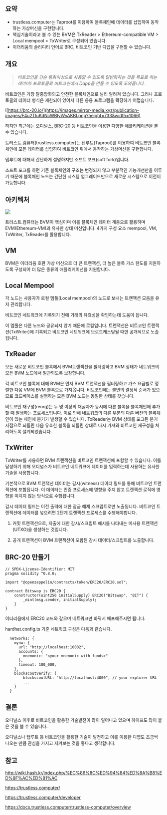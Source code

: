## 요약

-   trustless.computer는 Taproot를 이용하여 블록체인에 데이터를 삽입하여 동작하는 가상머신을 구현합니다.
-   핵심기술이라고 볼 수 있는 BVM은 TxReader > Ethereum-compatible VM > Local mempool > TxWriter로 구성되어 있습니다.
-   이더리움의 솔리디티 언어로 BRC, 비트코인 기반 디앱을 구현할 수 있습니다.

## 개요

> _비트코인을 단순 통화이상으로 사용할 수 있도록 일반화하는 것을 목표로 하는 레이어1 프로토콜로 비트코인에서 Dapp을 만들 수 있도록 도와줍니다._

비트코인은 가장 탈중앙화되고 안전한 블록체인으로 널리 알려져 있습니다. 그러나 프로토콜의 데이터 형식은 제한되어 있어서 다른 응용 프로그램을 확장하기 어렵습니다.

![https://brc-20.io/](https://images.mirror-media.xyz/publication-images/F4u2TIuKdNcWBIyWvAKBI.png?height=733&width=1066)

하지만 최근에는 오디널스, BRC-20 등 비트코인을 이용한 다양한 애플리케이션을 볼 수 있습니다.

트러스트.컴퓨터(trustless.computer)는 탭루트(Taproot)를 이용하여 비트코인 블록체인에 모든 데이터를 삽입하여 비트코인 위에서 동작하는 가상머신을 구현합니다.

댑루트에 대해서 간단하게 설명하지만 소프트 포크(soft fork)입니다.

소프트 포크를 하면 기존 블록체인의 구조는 변경되지 않고 부분적인 기능개선만을 이루기 때문에 블록체인 노드는 간단한 시스템 업그레이드만으로 새로운 시스템으로 이전이 가능합니다.

## 아키텍처

![](https://images.mirror-media.xyz/publication-images/zG8CPX0k7ycDawTrJwZFu.png?height=1600&width=1138)

트러스트.컴퓨터는 BVM이 핵심이며 이를 블록체인 데이터 계층으로 활용하며 EVM(Ethereum-VM)과 유사한 상태 머신입니다. 4가지 구성 요소 mempool, VM, TxWriter, TxReader를 활용합니다.

## VM

BVM은 이더리움 호환 가상 머신으로 더 큰 트랜잭션, 더 높은 블록 가스 한도를 지원하도록 구성되어 더 많은 종류의 애플리케이션을 지원합니다.

## Local Mempool

각 노드는 사용자가 로컬 멤풀(Local mempool)의 노드로 보내는 트랜잭션 모음을 유지 관리합니다.

비트코인 네트워크에 기록되기 전에 거래의 유효성을 확인하는데 도움이 됩니다.

이 멤풀은 다른 노드와 공유되지 않기 때문에 로컬입니다. 트랜잭션은 비트코인 트랜잭션(TxWriter)에 기록되고 비트코인 네트워크에 브로드캐스팅될 때만 공개적으로 노출됩니다.

## TxReader

모든 새로운 비트코인 블록에서 BVM트랜잭션을 필터링하고 BVM 상태가 네트워크의 모든 BVM 노드에서 일관되도록 보장합니다.

각 비트코인 블록에 대해 BVM은 먼저 BVM 트랜잭션을 필터링하고 가스 요금별로 정렬한 다음 VM에 BVM 블록으로 가져옵니다. 비트코인에는 불변의 결정적 순서가 있으므로 코드베이스를 실행하는 모든 BVM 노드는 동일한 상태를 갖습니다.

비트코인 재구성(reorg)는 두 명 이상의 채굴자가 동시에 다른 블록을 블록체인에 추가할 때 발생하는 프로세스입니다. 이로 인해 네트워크의 다른 부분의 다른 버전의 블록체인이 있는 체인에 분기가 발생할 수 있습니다. TxReader는 BVM 상태를 포크된 분기 지점으로 되돌린 다음 유효한 블록을 되돌린 상태로 다시 가져와 비트코인 재구성을 처리하도록 설계되었습니다.

## TxWriter

TxWriter를 사용하면 BVM 트랜잭션을 비트코인 트랜잭션에 포함할 수 있습니다. 이를 달성하기 위해 오디널스가 비트코인 네트워크에 데이터를 입력하는데 사용하는 유사한 기술을 사용합니다.

기본적으로 BVM 트랜잭션 데이터는 감시(witness) 데이터 필드를 통해 비트코인 트랜잭션에 포함됩니다. 이 데이터는 인증 프로세스에 영향을 주지 않고 트랜잭션 로직에 영향을 미치지 않는 방식으로 수행됩니다.

감시 데이터 필드는 이전 출력에 대한 잠금 해제 스크립트로만 노출됩니다. 비트코인 트랜잭션에 데이터를 넣으려면 2단계 트랜잭션 프로세스를 수행해야합니다.

1.  커밋 트랜잭션으로, 지출에 대한 감시/스크립트 해시를 나타내는 미사용 트랜잭션(UTXO)을 생성하는 것입니다.
    
2.  공개 트랜잭션이 BVM 트랜잭션이 포함된 감시 데이터/스크립트를 노출합니다.
    

## BRC-20 만들기

```
// SPDX-License-Identifier: MIT
pragma solidity ^0.8.0;

import "@openzeppelin/contracts/token/ERC20/ERC20.sol";

contract Bitswap is ERC20 {
    constructor(uint256 initialSupply) ERC20("Bitswap", "BIT") {
        _mint(msg.sender, initialSupply);
    }
}
```

이더리움에서 ERC20 코드와 같으며 네트워크만 바꿔서 배포해주시면 됩니다.

hardhat.config.ts 기준 네트워크 구성은 다음과 같습니다.

```
  networks: {
    mynw: {
      url: "http://localhost:10002",
      accounts: {
        mnemonic: "<your mnemonic with funds>"
      },
      timeout: 100_000,
    },
    blockscoutVerify: {
    	blockscoutURL: "http://localhost:4000", // your explorer URL
    	...
    }
  }
```

## 결론

오디널스 이후로 비트코인을 활용한 기술발전이 많이 일어나고 있으며 하이프도 많이 붙은 것을 볼 수 있습니다.

오디널스나 탭루트 등 비트코인을 활용한 기술이 발전하고 이를 이용한 디앱도 조금씩 나오는 만큼 관심을 가지고 지켜보는 것을 좋다고 생각합니다.

## 참고

http://wiki.hash.kr/index.php/%EC%86%8C%ED%94%84%ED%8A%B8%ED%8F%AC%ED%81%AC

https://trustless.computer/

https://trustless.computer/developer

https://docs.trustless.computer/trustless-computer/overview